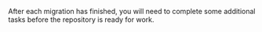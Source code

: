 After each migration has finished, you will need to complete some additional tasks before the repository is ready for work.
